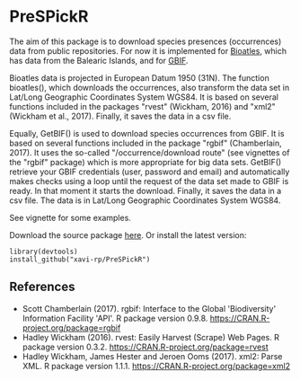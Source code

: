 # PreSPickR

The aim of this package is to download species presences (occurrences) data from public repositories. For now it is implemented for [Bioatles](http://bioatles.caib.es), which has data from the Balearic Islands, and for [GBIF](https://www.gbif.org/).

Bioatles data is projected in European Datum 1950 (31N). The function bioatles(), which downloads the occurrences, also transform the data set in Lat/Long Geographic Coordinates System WGS84. It is based on several functions included in the packages "rvest" (Wickham, 2016) and "xml2" (Wickham et al., 2017). Finally, it saves the data in a csv file.

Equally, GetBIF() is used to download species occurrences from GBIF. It is based on several functions included in the package "rgbif" (Chamberlain, 2017). It uses the so-called "/occurrence/download route" (see vignettes of the "rgbif" package) which is more appropriate for big data sets.
GetBIF() retrieve your GBIF credentials (user, password and email) and automatically makes checks using a loop until the request of the data set made to GBIF is ready. In that moment it starts the download. Finally, it saves the data in a csv file. The data is in Lat/Long Geographic Coordinates System WGS84.

See vignette for some examples.

Download the source package  [here](https://www.researchgate.net/publication/326440673_PreSPickR_Downloading_Species_Presences_Occurrences_From_Public_Repositories). Or install the latest version:

```
library(devtools)
install_github("xavi-rp/PreSPickR")
```


## References

  - Scott Chamberlain (2017). rgbif: Interface to the Global 'Biodiversity' Information Facility 'API'. R package version 0.9.8. https://CRAN.R-project.org/package=rgbif
  - Hadley Wickham (2016). rvest: Easily Harvest (Scrape) Web Pages. R package version 0.3.2. https://CRAN.R-project.org/package=rvest
  - Hadley Wickham, James Hester and Jeroen Ooms (2017). xml2: Parse XML. R package version 1.1.1. https://CRAN.R-project.org/package=xml2

